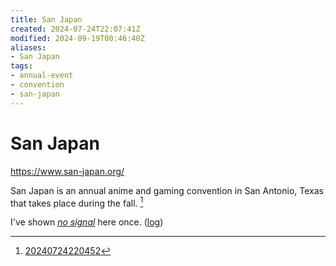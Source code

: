 ```yaml
---
title: San Japan
created: 2024-07-24T22:07:41Z
modified: 2024-09-19T00:46:40Z
aliases:
- San Japan
tags:
- annual-event
- convention
- san-japan
---
```


# San Japan

https://www.san-japan.org/

San Japan is an annual anime and gaming convention in San Antonio, Texas that takes place during the fall. [^1]

I've shown _[no signal](../press-kits/no-signal/index.md)_ here once. ([log](no-signal.md))

[^1]: [20240724220452](../entries/20240724220452.md)
